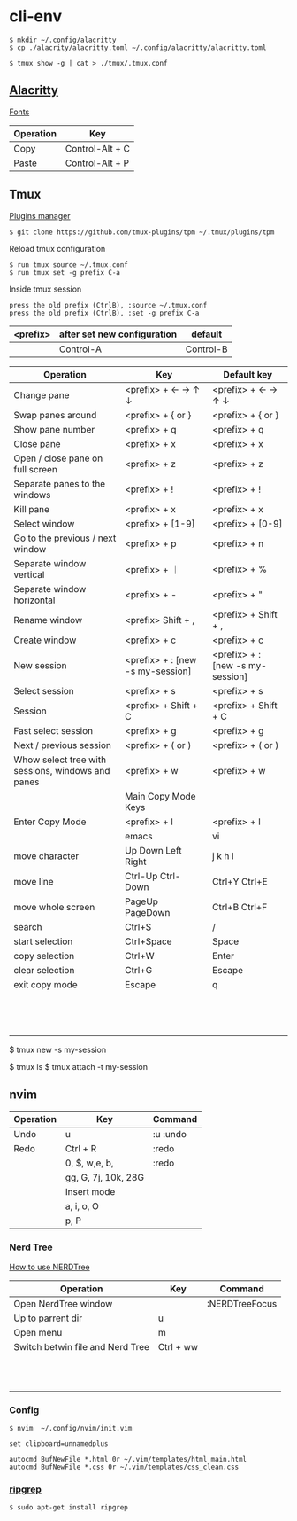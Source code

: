# cli-env

```shell
$ mkdir ~/.config/alacritty
$ cp ./alacrity/alacritty.toml ~/.config/alacritty/alacritty.toml
```

```shell
$ tmux show -g | cat > ./tmux/.tmux.conf
```

## [Alacritty](https://alacritty.org/)

[Fonts](https://www.nerdfonts.com/font-downloads)

|Operation | Key |
|-|-|
|Copy | Control-Alt + C |
|Paste | Control-Alt + P |

## Tmux

[Plugins manager](https://github.com/tmux-plugins/tpm)

```
$ git clone https://github.com/tmux-plugins/tpm ~/.tmux/plugins/tpm
```


Reload tmux configuration

```shell
$ run tmux source ~/.tmux.conf
$ run tmux set -g prefix C-a
```
Inside tmux session

```
press the old prefix (CtrlB), :source ~/.tmux.conf
press the old prefix (CtrlB), :set -g prefix C-a
```

| &lt;prefix&gt; | after set new configuration | default |
| - | - | - |
| | Control-A | Control-B |


|Operation | Key | Default key |
|-|-|-|
| Change pane | &lt;prefix&gt; + &larr; &rarr; &uarr; &darr; | &lt;prefix&gt; + &larr; &rarr; &uarr; &darr; |
| Swap panes around| &lt;prefix&gt; + { or }  | &lt;prefix&gt; + { or } |
| Show pane number | &lt;prefix&gt; + q | &lt;prefix&gt; + q |
| Close pane | &lt;prefix&gt; + x | &lt;prefix&gt; + x |
| Open / close pane on full screen | &lt;prefix&gt; + z | &lt;prefix&gt; + z |
| Separate panes to the windows | &lt;prefix&gt; + ! | &lt;prefix&gt; + ! |
| Kill pane | &lt;prefix&gt; + x | &lt;prefix&gt; + x |
| Select window  | &lt;prefix&gt; + [1-9] | &lt;prefix&gt; + [0-9] |
| Go to the previous / next window | &lt;prefix&gt; + p | &lt;prefix&gt; + n |
| Separate window vertical | &lt;prefix&gt; + &#65372; | &lt;prefix&gt; + % |
| Separate window horizontal | &lt;prefix&gt; + - | &lt;prefix&gt; + " |
| Rename window | &lt;prefix&gt; Shift + , | &lt;prefix&gt; + Shift + ,
| Create window | &lt;prefix&gt; + c | &lt;prefix&gt; + c |
| New session | &lt;prefix&gt; + : [new -s my-session] | &lt;prefix&gt; + : [new -s my-session] |
| Select session | &lt;prefix&gt; + s | &lt;prefix&gt; + s |
| Session | &lt;prefix&gt; + Shift + C | &lt;prefix&gt; + Shift + C |
| Fast select session | &lt;prefix&gt; + g | &lt;prefix&gt; + g |
| Next / previous session | &lt;prefix&gt; + ( or ) | &lt;prefix&gt; + ( or ) |
| Whow select tree with sessions, windows and panes | &lt;prefix&gt; + w | &lt;prefix&gt; + w |
|  | Main Copy Mode Keys |  |
| Enter Copy Mode | &lt;prefix&gt; + l | &lt;prefix&gt; + l |
|  | emacs | vi |
| move character    | Up Down Left Right | j k h l       |
| move line         | Ctrl-Up Ctrl-Down  | Ctrl+Y Ctrl+E |
| move whole screen | PageUp PageDown    | Ctrl+B Ctrl+F |
| search            | Ctrl+S             | /             |
| start selection   | Ctrl+Space         | Space         |
| copy selection    | Ctrl+W             | Enter         |
| clear selection   | Ctrl+G             | Escape        |
| exit copy mode    | Escape             | q             |
|  |  |  |
|  |  |  |
|  |  |  |
|  |  |  |
|  |  |  |
|  |  |  |
|  |  |  |
|  |  |  |
|  |  |  |
|  |  |  |
|  |  |  |
|  |  |  |
|  |  |  |

$ tmux new -s my-session

$ tmux ls
$ tmux attach -t my-session


## nvim

|Operation | Key | Command |
|-|-|-|
| Undo | u | :u :undo |
| Redo | Ctrl + R | :redo |
|  | 0, $, w,e, b,  | :redo |
|  | gg, G, 7j, 10k, 28G |  |
|  | Insert mode |  |
|  | a, i, o, O |  |
|  | p, P |  |

### Nerd Tree

[How to use NERDTree ](http://www.witkowskibartosz.com/blog/how_to_use_nerdtree.html)

|Operation | Key | Command |
|-|-|-|
| Open NerdTree window |  | :NERDTreeFocus |
| Up to parrent dir | u |  |
| Open menu | m |  |
| Switch betwin file and Nerd Tree | Ctrl + ww |  |
|  |  |  |
|  |  |  |
|  |  |  |
|  |  |  |
|  |  |  |
|  |  |  |
|  |  |  |
|  |  |  |
|  |  |  |
|  |  |  |
|  |  |  |



### Config

```shell
$ nvim  ~/.config/nvim/init.vim
```

```
set clipboard=unnamedplus

autocmd BufNewFile *.html 0r ~/.vim/templates/html_main.html
autocmd BufNewFile *.css 0r ~/.vim/templates/css_clean.css
```


### [ripgrep](https://github.com/BurntSushi/ripgrep)

```
$ sudo apt-get install ripgrep
```